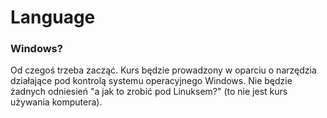 # Language

### Windows?

Od czegoś trzeba zacząć. Kurs będzie prowadzony w oparciu o narzędzia działające pod kontrolą systemu operacyjnego Windows. Nie będzie żadnych odniesień "a jak to zrobić pod Linuksem?" (to nie jest kurs używania komputera).
